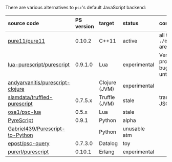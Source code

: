 There are various alternatives to `psc`'s default JavaScript backend:

| source code                                                                           | PS version | target        | status   | comments               | 
|:--------------------------------------------------------------------------------------|:-----------|:--------------|:------|:-----------------------|
| [pure11/pure11](https://github.com/pure11/pure11)             | 0.10.2    | C++11         | active | all tests in `./examples/passing` are passing |
| [lua-purescript/purescript](https://github.com/lua-purescript/purescript) | 0.9.1.0 | Lua | experimental | Very new and probably full of bugs. Largely untested |
| [andyarvanitis/purescript-clojure](https://github.com/andyarvanitis/purescript-clojure) |          | Clojure (JVM) | experimental |                 |
| [slamdata/truffled-purescript](https://github.com/slamdata/truffled-purescript)       | 0.7.5.x    | Truffle (JVM) | stale | translates CoreFN JSON |
| [osa1/psc-lua](https://github.com/osa1/psc-lua)                                       | 0.5.x      | Lua           | stale |                        |
| [PyreScript](https://github.com/joneshf/pyrescript)                                   | 0.9.1      | Python        | alpha |                        |
| [Gabriel439/Purescript-to-Python](https://github.com/Gabriel439/Purescript-to-Python) |            | Python        | unusable atm |                        |
| [epost/psc-query](https://github.com/epost/psc-query)                                 | 0.7.3.0    | Datalog       | toy   |                        |
| [purerl/purescript](https://github.com/purerl/purescript) | 0.10.1 | Erlang | experimental |
